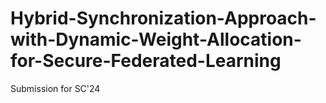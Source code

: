 # Hybrid-Synchronization-Approach-with-Dynamic-Weight-Allocation-for-Secure-Federated-Learning

Submission for SC'24